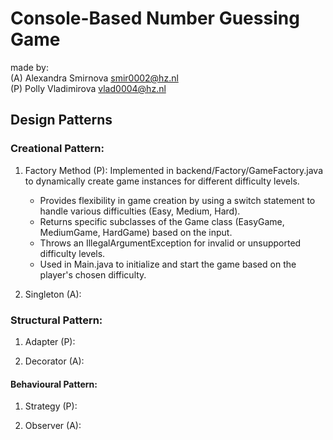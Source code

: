 # Console-Based Number Guessing Game

made by:
<br>
(A) Alexandra Smirnova smir0002@hz.nl
<br>
(P) Polly Vladimirova vlad0004@hz.nl

## Design Patterns
### Creational Pattern: 
1. Factory Method (P):
Implemented in backend/Factory/GameFactory.java to dynamically create game instances for different difficulty levels.
   - Provides flexibility in game creation by using a switch statement to handle various difficulties (Easy, Medium, Hard).
   - Returns specific subclasses of the Game class (EasyGame, MediumGame, HardGame) based on the input.
   - Throws an IllegalArgumentException for invalid or unsupported difficulty levels.
   - Used in Main.java to initialize and start the game based on the player's chosen difficulty.

2. Singleton (A):

### Structural Pattern: 
1. Adapter (P):

2. Decorator (A):

#### Behavioural Pattern: 
1. Strategy (P):

2. Observer (A):
